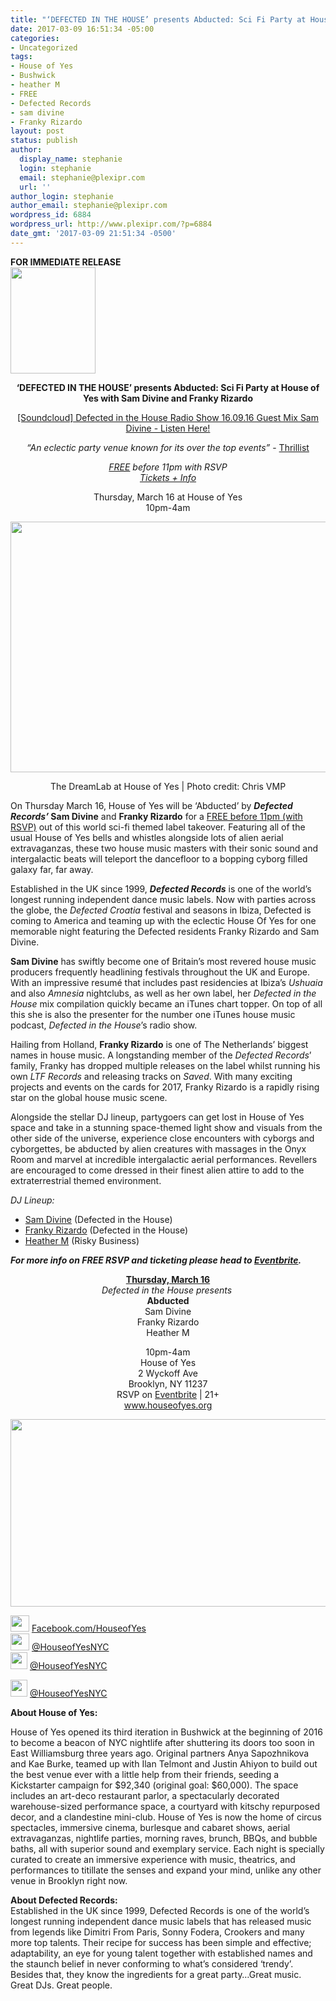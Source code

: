 ```yaml
---
title: "‘DEFECTED IN THE HOUSE’ presents Abducted: Sci Fi Party at House of Yes"
date: 2017-03-09 16:51:34 -05:00
categories:
- Uncategorized
tags:
- House of Yes
- Bushwick
- heather M
- FREE
- Defected Records
- sam divine
- Franky Rizardo
layout: post
status: publish
author:
  display_name: stephanie
  login: stephanie
  email: stephanie@plexipr.com
  url: ''
author_login: stephanie
author_email: stephanie@plexipr.com
wordpress_id: 6884
wordpress_url: http://www.plexipr.com/?p=6884
date_gmt: '2017-03-09 21:51:34 -0500'
---
```


<div class="m_-3267015297285795047Style-1">
<div class="m_-3267015297285795047Style-1"><b>FOR IMMEDIATE RELEASE</b></div>
</div>
<div class="m_-3267015297285795047Style-1">
<div>
<div dir="ltr">
<div dir="ltr"><span id="m_-3267015297285795047docs-internal-guid-3da45d12-4aa0-0d4d-cd39-3e9ba3c7dab0"><img class="CToWUd aligncenter" src="https://lh6.googleusercontent.com/V2wT9rbRZ03SQ1NsEI_sOTcDWN9FIc-kZNuEG5__FGkcSiTRGd2GJv9yqWheYErifiul4NGB1FcdvgVmaiIBE99Ldmw0uKqdroVY7jgVqrr-5v_rEaw64rMrUgJNUQqnKoDUJ1cv" width="136" height="170" /></span></div>
<div dir="ltr" style="text-align: center;"></div>
<div dir="ltr">
<div>
<p style="text-align: center;"><strong>‘DEFECTED IN THE HOUSE’ presents Abducted: Sci Fi Party at House of Yes with Sam Divine and Franky Rizardo</strong></p>
<div style="text-align: center;"></div>
<p style="text-align: center;"><a href="http://t.ymlp83.com/jyhqsagaebsqbalauysaraueqwe/click.php" target="_blank" data-saferedirecturl="https://www.google.com/url?hl=en&amp;q=http://t.ymlp83.com/jyhqsagaebsqbalauysaraueqwe/click.php&amp;source=gmail&amp;ust=1489182443814000&amp;usg=AFQjCNFhziqM_EjQ_Cfn7omM3I5TOhJQUQ">[Soundcloud] Defected in the House Radio Show 16.09.16 Guest Mix Sam Divine - Listen Here!</a></p>
<div style="text-align: center;"></div>
<p style="text-align: center;"><em>“An eclectic party venue known for its over the top events”</em> - <a href="http://t.ymlp83.com/jyhquaraebsqbanauysakaueqwe/click.php" target="_blank" data-saferedirecturl="https://www.google.com/url?hl=en&amp;q=http://t.ymlp83.com/jyhquaraebsqbanauysakaueqwe/click.php&amp;source=gmail&amp;ust=1489182443814000&amp;usg=AFQjCNH3CTd2vAnqU3Hbdh_m3bu5zyTMVQ">Thrillist</a></p>
<div style="text-align: center;"></div>
<p style="text-align: center;"><em><u>FREE</u> before <span class="aBn" tabindex="0" data-term="goog_885824826"><span class="aQJ">11pm</span></span> with RSVP<br />
<a href="http://t.ymlp83.com/jyhqeapaebsqbagauysaaaueqwe/click.php" target="_blank" data-saferedirecturl="https://www.google.com/url?hl=en&amp;q=http://t.ymlp83.com/jyhqeapaebsqbagauysaaaueqwe/click.php&amp;source=gmail&amp;ust=1489182443814000&amp;usg=AFQjCNHjZoGT7TRecpXG5xbOwWEsll1x3g">Tickets + Info</a></em></p>
<div style="text-align: center;"></div>
<p style="text-align: center;"><span class="aBn" tabindex="0" data-term="goog_885824827"><span class="aQJ">Thursday, March 16</span></span> at House of Yes<br />
<span class="aBn" tabindex="0" data-term="goog_885824828"><span class="aQJ">10pm-4am</span></span></p>
<div style="text-align: center;"></div>
<div style="text-align: center;"><img class="CToWUd a6T" tabindex="0" src="https://ci3.googleusercontent.com/proxy/7tZNh1LqMdgrb0AKJHXab-B9ZL4Z7wVPGAf-lLDJsXcLZjT0FdRHvTN6c4C0__VSxaXSpJdYZDMndw5PgNsHBwO33JKquKY53W137AH6B3kwyA=s0-d-e1-ft#http://img.ymlp83.com/plexipr_DreamlabRobotsChrisVMP2--1.jpg" alt="" width="600" height="401" border="0" /></div>
<p style="text-align: center;">The DreamLab at House of Yes | Photo credit: Chris VMP</p>
<div style="text-align: center;"></div>
<p>On <span class="aBn" tabindex="0" data-term="goog_885824829"><span class="aQJ">Thursday March 16</span></span>, House of Yes will be ‘Abducted’ by <strong><em>Defected Records’</em> Sam Divine</strong> and <strong>Franky Rizardo</strong> for a <a href="http://t.ymlp83.com/jyhqeapaebsqbagauysaaaueqwe/click.php" target="_blank" data-saferedirecturl="https://www.google.com/url?hl=en&amp;q=http://t.ymlp83.com/jyhqeapaebsqbagauysaaaueqwe/click.php&amp;source=gmail&amp;ust=1489182443814000&amp;usg=AFQjCNHjZoGT7TRecpXG5xbOwWEsll1x3g">FREE before <span class="aBn" data-term="goog_885824830"><span class="aQJ">11pm</span></span> (with RSVP)</a> out of this world sci-fi themed label takeover. Featuring all of the usual House of Yes bells and whistles alongside lots of alien aerial extravaganzas, these two house music masters with their sonic sound and intergalactic beats will teleport the dancefloor to a bopping cyborg filled galaxy far, far away.</p>
<div style="text-align: left;"></div>
<p>Established in the UK since 1999, <em><strong>Defected Records</strong></em> is one of the world’s longest running independent dance music labels. Now with parties across the globe, the <em>Defected Croatia</em> festival and seasons in Ibiza, Defected is coming to America and teaming up with the eclectic House Of Yes for one memorable night featuring the Defected residents Franky Rizardo and Sam Divine.</p>
<div style="text-align: left;"></div>
<p><strong>Sam Divine</strong> has swiftly become one of Britain’s most revered house music producers frequently headlining festivals throughout the UK and Europe. With an impressive resumé that includes past residencies at Ibiza’s <em>Ushuaia</em> and also <em>Amnesia</em> nightclubs, as well as her own label, her <em>Defected in the House</em> mix compilation quickly became an iTunes chart topper. On top of all this she is also the presenter for the number one iTunes house music podcast, <em>Defected in the</em> <em>House</em>’s radio show.</p>
<div style="text-align: left;"></div>
<p>Hailing from Holland, <strong>Franky Rizardo</strong> is one of The Netherlands’ biggest names in house music. A longstanding member of the <em>Defected Records</em>’ family, Franky has dropped multiple releases on the label whilst running his own <em>LTF Records</em> and releasing tracks on <em>Saved</em>. With many exciting projects and events on the cards for 2017, Franky Rizardo is a rapidly rising star on the global house music scene.</p>
<div style="text-align: left;"></div>
<p>Alongside the stellar DJ lineup, partygoers can get lost in House of Yes space and take in a stunning space-themed light show and visuals from the other side of the universe, experience close encounters with cyborgs and cyborgettes, be abducted by alien creatures with massages in the Onyx Room and marvel at incredible intergalactic aerial performances. Revellers are encouraged to come dressed in their finest alien attire to add to the extraterrestrial themed environment.</p>
<div style="text-align: center;"></div>
<div style="text-align: left;"><em>DJ Lineup:</em></div>
<ul>
<li style="text-align: left;"><a href="http://t.ymlp83.com/jyhqmapaebsqbazauysaiaueqwe/click.php" target="_blank" data-saferedirecturl="https://www.google.com/url?hl=en&amp;q=http://t.ymlp83.com/jyhqmapaebsqbazauysaiaueqwe/click.php&amp;source=gmail&amp;ust=1489182443814000&amp;usg=AFQjCNEhCgrpB4mGHp_KfnzppNh9Y82Kjw">Sam Divine</a> (Defected in the House)</li>
<li style="text-align: left;"><a href="http://t.ymlp83.com/jyhqjapaebsqbarauysakaueqwe/click.php" target="_blank" data-saferedirecturl="https://www.google.com/url?hl=en&amp;q=http://t.ymlp83.com/jyhqjapaebsqbarauysakaueqwe/click.php&amp;source=gmail&amp;ust=1489182443814000&amp;usg=AFQjCNF4C5Y9jBzvWb-8mSvK5MJt3BiMkg">Franky Rizardo</a> (Defected in the House)</li>
<li style="text-align: left;"><a href="http://t.ymlp83.com/jyhqbaiaebsqbanauysapaueqwe/click.php" target="_blank" data-saferedirecturl="https://www.google.com/url?hl=en&amp;q=http://t.ymlp83.com/jyhqbaiaebsqbanauysapaueqwe/click.php&amp;source=gmail&amp;ust=1489182443814000&amp;usg=AFQjCNEmGz1OnBeIvZL6i197y0MibLzCrA">Heather M</a> (Risky Business)</li>
</ul>
<p><strong><em>For more info on FREE RSVP and ticketing please head to <a href="http://t.ymlp83.com/jyhqeapaebsqbagauysaaaueqwe/click.php" target="_blank" data-saferedirecturl="https://www.google.com/url?hl=en&amp;q=http://t.ymlp83.com/jyhqeapaebsqbagauysaaaueqwe/click.php&amp;source=gmail&amp;ust=1489182443814000&amp;usg=AFQjCNHjZoGT7TRecpXG5xbOwWEsll1x3g">Eventbrite</a>.</em></strong></p>
<div style="text-align: center;"></div>
<p style="text-align: center;"><u><strong><span class="aBn" tabindex="0" data-term="goog_885824831"><span class="aQJ">Thursday, March 16</span></span></strong></u><br />
<em>Defected in the House presents </em><br />
<strong>Abducted</strong><br />
Sam Divine<br />
Franky Rizardo<br />
Heather M</p>
<div style="text-align: center;"></div>
<p style="text-align: center;"><span class="aBn" tabindex="0" data-term="goog_885824832"><span class="aQJ">10pm-4am</span></span><br />
House of Yes<br />
2 Wyckoff Ave<br />
Brooklyn, NY 11237<br />
RSVP on <a href="http://t.ymlp83.com/jyhqeapaebsqbagauysaaaueqwe/click.php" target="_blank" data-saferedirecturl="https://www.google.com/url?hl=en&amp;q=http://t.ymlp83.com/jyhqeapaebsqbagauysaaaueqwe/click.php&amp;source=gmail&amp;ust=1489182443814000&amp;usg=AFQjCNHjZoGT7TRecpXG5xbOwWEsll1x3g">Eventbrite</a> | 21+<br />
<a href="http://t.ymlp83.com/jyhqhanaebsqbadauysadaueqwe/click.php" target="_blank" data-saferedirecturl="https://www.google.com/url?hl=en&amp;q=http://t.ymlp83.com/jyhqhanaebsqbadauysadaueqwe/click.php&amp;source=gmail&amp;ust=1489182443814000&amp;usg=AFQjCNE5wyNxjyCYrczkWR3eZUG0PmCHyg">www.houseofyes.org</a></p>
<p style="text-align: center;"><img class="CToWUd a6T" tabindex="0" src="https://ci6.googleusercontent.com/proxy/CiI6EZ8bdu8YZ2DyRPSvxvdbLtGFxllPvxfOGe793Urk5QT4Ajc-kmKXSqxCa_0BNWy_sN1Ryzu2BLoGBvjioZtzse3CmX96=s0-d-e1-ft#http://img.ymlp83.com/plexipr_abductedflyer--1.jpg" alt="" width="600" height="300" border="0" /></p>
</div>
</div>
<div dir="ltr"><span id="m_-3267015297285795047docs-internal-guid-3cb77817-e341-06cb-3a29-48b20ca5cc08"><img class="CToWUd" src="https://ci3.googleusercontent.com/proxy/SfnDlvTYb1M5ftSrlZM668N5P6nRaLbGxlCbiZmKqwyr8ailALm5VbNpZuGDA-C9-d9O-70qgF_fIjv2DqnvGO8njIMWdH8lTum-KjrDjDswLqFnuiwI=s0-d-e1-ft#http://img.ymlp83.com/plexipr_ScreenShot20170126at113026AM--1.png" alt="" width="30" height="26" border="0" /> <a href="http://t.ymlp83.com/jyhqwaiaebsqbatauysaraueqwe/click.php" target="_blank" data-saferedirecturl="https://www.google.com/url?hl=en&amp;q=http://t.ymlp83.com/jyhqwaiaebsqbatauysaraueqwe/click.php&amp;source=gmail&amp;ust=1489182443814000&amp;usg=AFQjCNEKLHR8gjhhSLKqJoR7WsaM3xhvjA">Facebook.com/HouseofYes</a><br />
<img class="CToWUd" src="https://ci4.googleusercontent.com/proxy/iguCD9u2GNhevy1hqq9wvefX4uN1Ha-hAF4zQTgEshHORrRepZsFg-0jPMGJ944qV_Xht7xFEiLnRt1-W44ArKu1EhYnN7gSCT5s78565GYnhd9pHY1k=s0-d-e1-ft#http://img.ymlp83.com/plexipr_ScreenShot20170126at104212AM--2.png" alt="" width="30" height="27" border="0" /> <a href="http://t.ymlp83.com/jyhqqanaebsqbatauysavaueqwe/click.php" target="_blank" data-saferedirecturl="https://www.google.com/url?hl=en&amp;q=http://t.ymlp83.com/jyhqqanaebsqbatauysavaueqwe/click.php&amp;source=gmail&amp;ust=1489182443814000&amp;usg=AFQjCNF5bNvfWhGaX6fMLxxxHGZgOZeLMA">@HouseofYesNYC</a></span></div>
</div>
<div><span id="m_-3267015297285795047docs-internal-guid-3cb77817-e341-06cb-3a29-48b20ca5cc08"><a href="http://t.ymlp83.com/jyhqyaxaebsqbapauysapaueqwe/click.php" target="_blank" data-saferedirecturl="https://www.google.com/url?hl=en&amp;q=http://t.ymlp83.com/jyhqyaxaebsqbapauysapaueqwe/click.php&amp;source=gmail&amp;ust=1489182443814000&amp;usg=AFQjCNH0jw9DhM7R6wwupaZj2bfA_uOV7Q"><img class="CToWUd" src="https://ci4.googleusercontent.com/proxy/iMGGrtuoF6WDc_AgcYDI29p9BO3J--GoQm_xHfD4WLtVNsmzOuonqBrxNKOZGASiWQPus7C4J0NiPXincsHqL4xsk9Lqpjrm9RCzcdrS3g=s0-d-e1-ft#http://img.ymlp83.com/plexipr_instagramlogo796x404--1.png" width="27" height="27" /></a> <a href="http://t.ymlp83.com/jyhqyaxaebsqbapauysapaueqwe/click.php" target="_blank" data-saferedirecturl="https://www.google.com/url?hl=en&amp;q=http://t.ymlp83.com/jyhqyaxaebsqbapauysapaueqwe/click.php&amp;source=gmail&amp;ust=1489182443814000&amp;usg=AFQjCNH0jw9DhM7R6wwupaZj2bfA_uOV7Q">@HouseofYesNYC</a></span></div>
<p><a href="http://t.ymlp83.com/jyhysacaebsqbafauysaxaueqwe/click.php" target="_blank" data-saferedirecturl="https://www.google.com/url?hl=en&amp;q=http://t.ymlp83.com/jyhysacaebsqbafauysaxaueqwe/click.php&amp;source=gmail&amp;ust=1489182443814000&amp;usg=AFQjCNF9IBhOiOuEFyCyDeNmixaIWPbXtA"><img class="CToWUd" src="https://ci3.googleusercontent.com/proxy/xNGLw7wfwStwAi1P_Yor9X2zMXtcjBU_iN9VmmRaLiPHvmWjKgma_GXDzhpB7SeFGYxDak4R2QlgyxibLivpCCbM_fJrnV8FphxBpj2sm_po=s0-d-e1-ft#http://img.ymlp83.com/plexipr_snapghostyellow300x300--1.png" alt="" width="27" height="27" border="0" /></a> <a href="http://t.ymlp83.com/jyhysacaebsqbafauysaxaueqwe/click.php" target="_blank" data-saferedirecturl="https://www.google.com/url?hl=en&amp;q=http://t.ymlp83.com/jyhysacaebsqbafauysaxaueqwe/click.php&amp;source=gmail&amp;ust=1489182443814000&amp;usg=AFQjCNF9IBhOiOuEFyCyDeNmixaIWPbXtA">@HouseofYesNYC</a></p>
<div></div>
<div></div>
<div dir="ltr"><strong><span id="m_-3267015297285795047docs-internal-guid-3cb77817-e341-06cb-3a29-48b20ca5cc08">About House of Yes:</span></strong></div>
<p dir="ltr"><span id="m_-3267015297285795047docs-internal-guid-3cb77817-e341-06cb-3a29-48b20ca5cc08"><span id="m_-3267015297285795047docs-internal-guid-4a6ce04b-e38b-47a0-2e0e-dc8a5c4d2037">House of Yes opened its third iteration in Bushwick at the beginning of 2016 to become a beacon of NYC nightlife after shuttering its doors too soon in East Williamsburg three years ago. Original partners Anya Sapozhnikova and Kae Burke, teamed up with Ilan Telmont and Justin Ahiyon to build out the best venue ever with a little help from their friends, seeding a Kickstarter campaign for $92,340 (original goal: $60,000). The space includes an art-deco restaurant parlor, a spectacularly decorated warehouse-sized performance space, a courtyard with kitschy repurposed decor, and a clandestine mini-club. House of Yes is now the home of circus spectacles, immersive cinema, burlesque and cabaret shows, aerial extravaganzas, nightlife parties, morning raves, brunch, BBQs, and bubble baths, all with superior sound and exemplary service. Each night is specially curated to create an immersive experience with music, theatrics, and performances to titillate the senses and expand your mind, unlike any other venue in Brooklyn right now.</span></span></p>
<div dir="ltr"></div>
<div dir="ltr"><strong>About Defected Records:</strong><br />
Established in the UK since 1999, Defected Records is one of the world’s longest running independent dance music labels that has released music from legends like Dimitri From Paris, Sonny Fodera, Crookers and many more top talents. Their recipe for success has been simple and effective; adaptability, an eye for young talent together with established names and the staunch belief in never conforming to what’s considered ‘trendy’. Besides that, they know the ingredients for a great party…Great music. Great DJs. Great people.</div>
</div>
</div>
